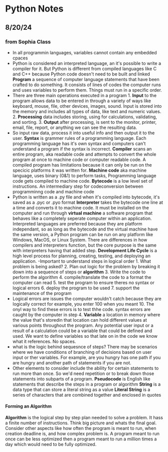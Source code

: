 # Python Notes

## 8/20/24 

### from Sophia Class
- In all programmin languages, variables cannot contain any embedded cpaces
- Python is considered an interpreted language, an it's possible to write a compiler for it. But Python is different from compiled languages like C and C++ because Python code doesn't need to be built and linked
**Program** a sequence of computer language statements that have been crafted to do something. It consists of lines of codes the computer runs and uses variables to perform them. Things must run in a specific order.
- There are three main operations executed in a program 1. **Input** to the program allows data to be entered in through a variety of ways like keyboard, mouse, file, other devices, images, sound. Input is stored into the memory and includes all types of data, like text and numeric values. 2. **Processing** data includes storing, using for calculations, validating, and sorting. 3. **Output** after processing, is sent to the monitor, printer, email, file, report, or anything we can see the resulting data.
- So input raw data, process it into useful info and then output it to the user.
**Syntax** is grammer rules of a programming language. Each programming language has it's own syntax and computers can't understand a program if the syntax is incorrect.
**Compiler** scans an entire program, aka readable code and attempts to convert the whole program at once to machine code or computer readable code. A compiled program has limitations because it can only be run on the specicic platforms it was written for.
**Machine code** aka machine language, uses binary (0&1) to perform tasks, Programming language code gets compiled to machine code.
**Bytecode** is a low level set of instructions. An intermediary step for codeconversion between programminng code and machine code
- Python is written as a .py file and when it's compiled into bytecode, it's saved as a .pyc or .pyo format
**Interpreter** takes the bytecode one line at a time and converts it to machine code. It must be installed on the computer and run through **virtual machine** a software program that behaves like a completely seperate computer within an application. Interpreted languages are preferred because they are platform independant, so as long as the bytecode and the virtual machine have the same version, a Python program can be run on any platform like Windows, MacOS, or Linux System. There are differences in how compilers and interpreters function, but the core purpose is the same with interpreters having that added step.
**Development Life Cycle** is a high level process for planning, creating, testing, and deploying an application.
-Important to understand steps in logical order 1. What problem is being asked? 2. Plan out logic for the problem by breaking it down into a sequence of steps or **algorithm** 3. Write the code to perform the algorithm 4. compile/translate the code to a format the computer can read 5. test the program to ensure theres no syntax or logical errors 6. deploy the program to be used 7. support the maintenance of the program
- Logical errors are issues the computer wouldn't catch because they are logically correct for example, you enter 100 when you meant 10. The onyl way to find these errors is to test thhe code.
syntax errors are caught by the computer in step 4.
**Variable** a location in memory where the value that's storedin that location can hold different values at various points throughout the program. Any potential user input or a result of a calculation could be a variable that could be defined and used. We want to define variables so that late on in the code we know what it references. No spaces.
- what is the logic behind sequesnce of steps? There may be scenarios where we have conditions of branching of decisions based on user input or ther variables. For example, are you hungry has one path if you are hungry and another path of statements if you are not. 
- Other elements to consider include the ability for certain statements to run more than once. So we'd need repetition or to break down those statements into subparts of a program.
**Pseudocode** is English like statements that describe the steps in a program or algorithm
**String** is a data type that can store a literal string as a value
**Literal String** is a series of characters that are combined together and enclosed in quotes

#### Forming an Algorithm
**Algorithm** is the logical step by step plan needed to solve a problem. It hass a finite number of instructions. Think big picture and whats the final goal. Consider other aspects like how often the program is meant to run, when creation deadline is, and how complex problem is. A program meant to run once can be less optimized then a program meant to run a million times a day which would need to be fully optimized.